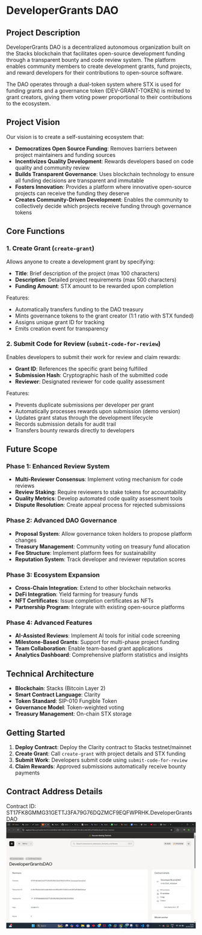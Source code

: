 # DeveloperGrants DAO

## Project Description

DeveloperGrants DAO is a decentralized autonomous organization built on the Stacks blockchain that facilitates open-source development funding through a transparent bounty and code review system. The platform enables community members to create development grants, fund projects, and reward developers for their contributions to open-source software.

The DAO operates through a dual-token system where STX is used for funding grants and a governance token (DEV-GRANT-TOKEN) is minted to grant creators, giving them voting power proportional to their contributions to the ecosystem.

## Project Vision

Our vision is to create a self-sustaining ecosystem that:

- **Democratizes Open Source Funding**: Removes barriers between project maintainers and funding sources
- **Incentivizes Quality Development**: Rewards developers based on code quality and community review
- **Builds Transparent Governance**: Uses blockchain technology to ensure all funding decisions are transparent and immutable
- **Fosters Innovation**: Provides a platform where innovative open-source projects can receive the funding they deserve
- **Creates Community-Driven Development**: Enables the community to collectively decide which projects receive funding through governance tokens

## Core Functions

### 1. Create Grant (`create-grant`)
Allows anyone to create a development grant by specifying:
- **Title**: Brief description of the project (max 100 characters)
- **Description**: Detailed project requirements (max 500 characters)
- **Funding Amount**: STX amount to be rewarded upon completion

Features:
- Automatically transfers funding to the DAO treasury
- Mints governance tokens to the grant creator (1:1 ratio with STX funded)
- Assigns unique grant ID for tracking
- Emits creation event for transparency

### 2. Submit Code for Review (`submit-code-for-review`)
Enables developers to submit their work for review and claim rewards:
- **Grant ID**: References the specific grant being fulfilled
- **Submission Hash**: Cryptographic hash of the submitted code
- **Reviewer**: Designated reviewer for code quality assessment

Features:
- Prevents duplicate submissions per developer per grant
- Automatically processes rewards upon submission (demo version)
- Updates grant status through the development lifecycle
- Records submission details for audit trail
- Transfers bounty rewards directly to developers

## Future Scope

### Phase 1: Enhanced Review System
- **Multi-Reviewer Consensus**: Implement voting mechanism for code reviews
- **Review Staking**: Require reviewers to stake tokens for accountability
- **Quality Metrics**: Develop automated code quality assessment tools
- **Dispute Resolution**: Create appeal process for rejected submissions

### Phase 2: Advanced DAO Governance
- **Proposal System**: Allow governance token holders to propose platform changes
- **Treasury Management**: Community voting on treasury fund allocation
- **Fee Structure**: Implement platform fees for sustainability
- **Reputation System**: Track developer and reviewer reputation scores

### Phase 3: Ecosystem Expansion
- **Cross-Chain Integration**: Extend to other blockchain networks
- **DeFi Integration**: Yield farming for treasury funds
- **NFT Certificates**: Issue completion certificates as NFTs
- **Partnership Program**: Integrate with existing open-source platforms

### Phase 4: Advanced Features
- **AI-Assisted Reviews**: Implement AI tools for initial code screening
- **Milestone-Based Grants**: Support for multi-phase project funding
- **Team Collaboration**: Enable team-based grant applications
- **Analytics Dashboard**: Comprehensive platform statistics and insights

## Technical Architecture

- **Blockchain**: Stacks (Bitcoin Layer 2)
- **Smart Contract Language**: Clarity
- **Token Standard**: SIP-010 Fungible Token
- **Governance Model**: Token-weighted voting
- **Treasury Management**: On-chain STX storage

## Getting Started

1. **Deploy Contract**: Deploy the Clarity contract to Stacks testnet/mainnet
2. **Create Grant**: Call `create-grant` with project details and STX funding
3. **Submit Work**: Developers submit code using `submit-code-for-review`
4. **Claim Rewards**: Approved submissions automatically receive bounty payments

## Contract Address Details
Contract ID:
ST17FK8GMMG31GETTJ3FA79G76DQZMCF9EQFWPRHK.DeveloperGrantsDAO
![alt text](image.png)




